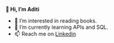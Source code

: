 **👋 Hi, I’m Aditi**

- 👀 I’m interested in reading books.
- 🌱 I’m currently learning APIs and SQL.
- 📫 Reach me on [Linkedin](https://www.linkedin.com/feed/)

<!---
AditiGoyal05/AditiGoyal05 is a ✨ special ✨ repository because its `README.md` (this file) appears on your GitHub profile.
You can click the Preview link to take a look at your changes.
--->
